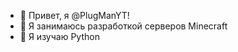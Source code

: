 - 👋 Привет, я  @PlugManYT!
- 👀 Я занимаюсь разработкой серверов Minecraft
- 🌱 Я изучаю Python
<!---
PlugManYT/PlugManYT is a ✨ special ✨ repository because its `README.md` (this file) appears on your GitHub profile.
You can click the Preview link to take a look at your changes.
--->
